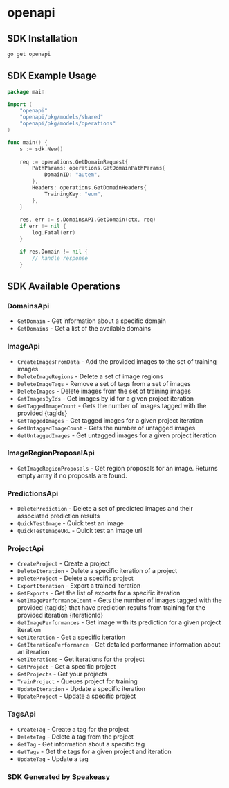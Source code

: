 # openapi

<!-- Start SDK Installation -->
## SDK Installation

```bash
go get openapi
```
<!-- End SDK Installation -->

## SDK Example Usage
<!-- Start SDK Example Usage -->
```go
package main

import (
    "openapi"
    "openapi/pkg/models/shared"
    "openapi/pkg/models/operations"
)

func main() {
    s := sdk.New()
    
    req := operations.GetDomainRequest{
        PathParams: operations.GetDomainPathParams{
            DomainID: "autem",
        },
        Headers: operations.GetDomainHeaders{
            TrainingKey: "eum",
        },
    }
    
    res, err := s.DomainsAPI.GetDomain(ctx, req)
    if err != nil {
        log.Fatal(err)
    }

    if res.Domain != nil {
        // handle response
    }
```
<!-- End SDK Example Usage -->

<!-- Start SDK Available Operations -->
## SDK Available Operations

### DomainsApi

* `GetDomain` - Get information about a specific domain
* `GetDomains` - Get a list of the available domains

### ImageApi

* `CreateImagesFromData` - Add the provided images to the set of training images
* `DeleteImageRegions` - Delete a set of image regions
* `DeleteImageTags` - Remove a set of tags from a set of images
* `DeleteImages` - Delete images from the set of training images
* `GetImagesByIds` - Get images by id for a given project iteration
* `GetTaggedImageCount` - Gets the number of images tagged with the provided {tagIds}
* `GetTaggedImages` - Get tagged images for a given project iteration
* `GetUntaggedImageCount` - Gets the number of untagged images
* `GetUntaggedImages` - Get untagged images for a given project iteration

### ImageRegionProposalApi

* `GetImageRegionProposals` - Get region proposals for an image. Returns empty array if no proposals are found.

### PredictionsApi

* `DeletePrediction` - Delete a set of predicted images and their associated prediction results
* `QuickTestImage` - Quick test an image
* `QuickTestImageURL` - Quick test an image url

### ProjectApi

* `CreateProject` - Create a project
* `DeleteIteration` - Delete a specific iteration of a project
* `DeleteProject` - Delete a specific project
* `ExportIteration` - Export a trained iteration
* `GetExports` - Get the list of exports for a specific iteration
* `GetImagePerformanceCount` - Gets the number of images tagged with the provided {tagIds} that have prediction results from
training for the provided iteration {iterationId}
* `GetImagePerformances` - Get image with its prediction for a given project iteration
* `GetIteration` - Get a specific iteration
* `GetIterationPerformance` - Get detailed performance information about an iteration
* `GetIterations` - Get iterations for the project
* `GetProject` - Get a specific project
* `GetProjects` - Get your projects
* `TrainProject` - Queues project for training
* `UpdateIteration` - Update a specific iteration
* `UpdateProject` - Update a specific project

### TagsApi

* `CreateTag` - Create a tag for the project
* `DeleteTag` - Delete a tag from the project
* `GetTag` - Get information about a specific tag
* `GetTags` - Get the tags for a given project and iteration
* `UpdateTag` - Update a tag

<!-- End SDK Available Operations -->

### SDK Generated by [Speakeasy](https://docs.speakeasyapi.dev/docs/using-speakeasy/client-sdks)

